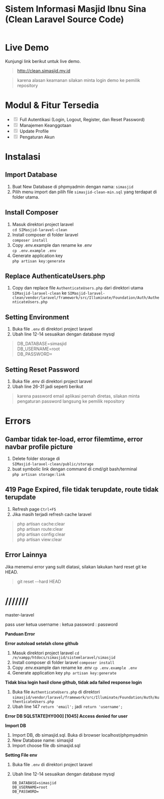 <h1 id="sistem-informasi-masjid-ibnu-sina-clean-laravel-source-code">Sistem Informasi Masjid Ibnu Sina (Clean Laravel Source Code)</h1>
<p><img src="http://simasjid.my.id/public/dist/assets/img/ibnusina.jpg" alt=""></p>
<h1 id="live-demo">Live Demo</h1>
<p>Kunjungi link berikut untuk live demo.</p>
<blockquote>
<p><a href="http://clean.simasjid.my.id">http://clean.simasjid.my.id</a></p>
</blockquote>
<blockquote>
<p>karena alasan keamanan silakan minta login demo ke pemilik repository</p>
</blockquote>
<h1 id="modul---fitur-tersedia">Modul &amp;  Fitur Tersedia</h1>
<ul>
<li class="task-list-item"><input type="checkbox" class="task-list-item-checkbox" checked="true" disabled=""> Full Autentikasi (Login, Logout, Register, dan Reset Password)</li>
<li class="task-list-item"><input type="checkbox" class="task-list-item-checkbox" checked="true" disabled=""> Manajemen Keanggotaan</li>
<li class="task-list-item"><input type="checkbox" class="task-list-item-checkbox" checked="true" disabled=""> Update Profile</li>
<li class="task-list-item"><input type="checkbox" class="task-list-item-checkbox" checked="true" disabled=""> Pengaturan Akun</li>
</ul>
<h1 id="instalasi">Instalasi</h1>
<h2 id="import-database">Import Database</h2>
<ol>
<li>Buat New Database di phpmyadmin dengan nama: <code>simasjid</code></li>
<li>Pilih menu import dan pilih file <code>simasjid-clean-min.sql</code> yang terdapat di folder utama.</li>
</ol>
<h2 id="install-composer">Install Composer</h2>
<ol>
<li>Masuk direktori project laravel<br>
<code>cd SIMasjid-laravel-clean</code></li>
<li>Install composer di folder laravel<br>
<code>composer install</code></li>
<li>Copy .env.example dan rename ke .env<br>
<code>cp .env.example .env</code></li>
<li>Generate application key<br>
<code>php artisan key:generate</code></li>
</ol>
<h2 id="replace-authenticateusers.php">Replace AuthenticateUsers.php</h2>
<ol>
<li>Copy dan replace file <code>AuthenticateUsers.php</code> dari direktori utama <code>SIMasjid-laravel-clean</code> ke  <code>SIMasjid-laravel-clean/vendor/laravel/framework/src/Illuminate/Foundation/Auth/AuthenticateUsers.php</code></li>
</ol>
<h2 id="setting-environment">Setting Environment</h2>
<ol>
<li>Buka file <code>.env</code> di direktori project laravel</li>
<li>Ubah line 12-14 sesuaikan dengan database mysql</li>
</ol>
<blockquote>
<p>DB_DATABASE=simasjid<br>
DB_USERNAME=root<br>
DB_PASSWORD=</p>
</blockquote>
<h2 id="setting-reset-password">Setting Reset Password</h2>
<ol>
<li>Buka file .env di direktori project laravel</li>
<li>Ubah line 26-31 jadi seperti berikut</li>
</ol>
<blockquote>
<p>karena password email aplikasi pernah diretas, silakan minta pengaturan password langsung ke pemilik repository</p>
</blockquote>
<h1 id="errors">Errors</h1>
<h2 id="gambar-tidak-ter-load-error-filemtime-error-navbar-profile-picture">Gambar tidak ter-load, error filemtime, error navbar profile picture</h2>
<ol>
<li>Delete folder storage di<br>
<code>SIMasjid-laravel-clean/public/storage</code></li>
<li>buat symbolic link dengan command di cmd/git bash/terminal<br>
<code>php artisan storage:link</code></li>
</ol>
<h2 id="page-expired">419 Page Expired, file tidak terupdate, route tidak terupdate</h2>
<ol>
<li>Refresh page <code>Ctrl+F5</code></li>
<li>Jika masih terjadi refresh cache laravel</li>
</ol>
<blockquote>
<p>php artisan cache:clear<br>
php artisan route:clear<br>
php artisan config:clear<br>
php artisan view:clear</p>
</blockquote>
<h2 id="error-lainnya">Error Lainnya</h2>
<p>Jika menemui error yang sulit diatasi, silakan lakukan hard reset git ke HEAD.</p>
<blockquote>
<p>git reset --hard HEAD</p>
</blockquote>

///////
=======
master-laravel

pass user ketua
username : ketua
password : password

**Panduan Error**

**Error autoload setelah clone github**
1.	Masuk direktori project laravel 
`cd /e/xampp/htdocs/simasjid/sistemlaravel/simasjid`
2.	Install composer di folder laravel 
`composer install`
3.	Copy .env.example dan rename ke .env
`cp .env.example .env`
4.	Generate application key
`php artisan key:generate`

**Tidak bisa login hasil clone github, tidak ada failed response login**
1.	Buka file `AuthenticateUsers.php` di direktori
`simasjid/vendor/laravel/framework/src/Illuminate/Foundation/Auth/AuthenticateUsers.php`
2.	Ubah line 147 
`return 'email';`
jadi 
`return 'username';`

**Error DB SQLSTATE[HY000] [1045] Access denied for user**

**Import DB**
1.	Import DB, db simasjid.sql. Buka di browser localhost/phpmyadmin
2.	New Database name: simasjid
3.	Import choose file db simasjid.sql

**Setting File env**
1.	Buka file `.env` di direktori project laravel
2.	Ubah line 12-14 sesuaikan dengan database mysql
    
    ```
    DB_DATABASE=simasjid
    DB_USERNAME=root
    DB_PASSWORD=
    